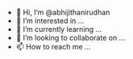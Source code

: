 - 👋 Hi, I’m @abhijithanirudhan
- 👀 I’m interested in ...
- 🌱 I’m currently learning ...
- 💞️ I’m looking to collaborate on ...
- 📫 How to reach me ...

<!---
abhijithanirudhan/abhijithanirudhan is a ✨ special ✨ repository because its `README.md` (this file) appears on your GitHub profile.
You can click the Preview link to take a look at your changes.
--->
